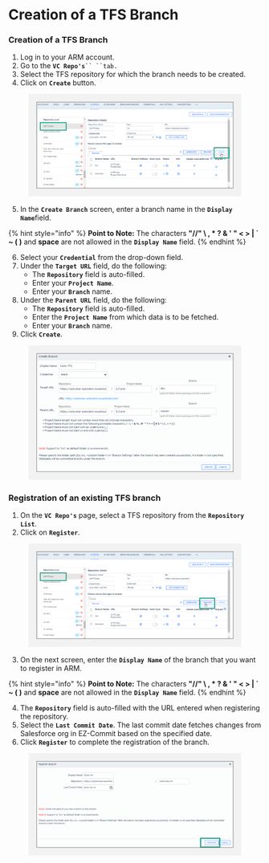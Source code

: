 # Creation of a TFS Branch

### Creation of a TFS Branch <a href="#creation-of-a-tfs-branch" id="creation-of-a-tfs-branch"></a>

1. Log in to your ARM account.
2. Go to the **`VC Repo's`**` `` ``tab. `
3. Select the TFS repository for which the branch needs to be created.
4. Click on **`Create`** button.

<figure><img src="../../../../../.gitbook/assets/image (688).png" alt=""><figcaption></figcaption></figure>

5. In the **`Create Branch`** screen, enter a branch name in the **`Display Name`**&#x66;ield.

{% hint style="info" %}
**Point to Note:** The characters **"//" \ , \* ? & ' " < > | \` \~ ( )** and **space** are not allowed in the **`Display Name`** field.
{% endhint %}

6. Select your **`Credential`** from the drop-down field.
7. Under the **`Target URL`** field, do the following:
   * The **`Repository`** field is auto-filled.
   * Enter your **`Project Name`**.
   * Enter your **`Branch`** name.
8. Under the **`Parent URL`** field, do the following:
   * The **`Repository`** field is auto-filled.
   * Enter the **`Project Name`** from which data is to be fetched.
   * Enter your **`Branch`** name.
9. Click **`Create`**.

<figure><img src="../../../../../.gitbook/assets/image (689).png" alt="" width="563"><figcaption></figcaption></figure>

### Registration of an existing TFS branch <a href="#registration-of-an-existing-tfs-branch" id="registration-of-an-existing-tfs-branch"></a>

1. On the **`VC Repo's`** page, select a TFS repository from the **`Repository List`**.
2. Click on **`Register`**.

<figure><img src="../../../../../.gitbook/assets/image (690).png" alt=""><figcaption></figcaption></figure>

3. On the next screen, enter the **`Display Name`** of the branch that you want to register in ARM.

{% hint style="info" %}
**Point to Note:** The characters **"//" \ , \* ? & ' " < > | \` \~ ( )** and **space** are not allowed in the **`Display Name`** field.
{% endhint %}

4. The **`Repository`** field is auto-filled with the URL entered when registering the repository.
5. Select the **`Last Commit Date`**. The last commit date fetches changes from Salesforce org in EZ-Commit based on the specified date.
6. Click **`Register`** to complete the registration of the branch.

<figure><img src="../../../../../.gitbook/assets/image (691).png" alt=""><figcaption></figcaption></figure>
